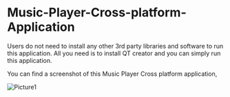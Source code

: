 # Music-Player-Cross-platform-Application
Users do not need to install any other 3rd party libraries and software to run this application. All you need is to install QT creator and you can simply run this application.

You can find a screenshot of this Music Player Cross platform application,

![Picture1](https://user-images.githubusercontent.com/75195777/141049064-b1dff54f-433e-4844-8b36-cc0e03e1f84c.jpg)

